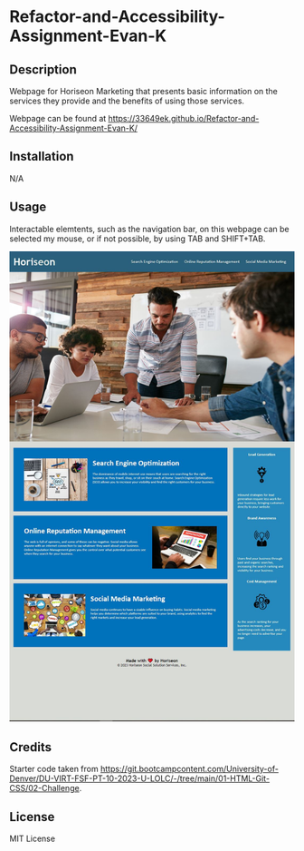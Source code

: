 # Refactor-and-Accessibility-Assignment-Evan-K

## Description
Webpage for Horiseon Marketing that presents basic information on the services they provide and the benefits of using those services.

Webpage can be found at https://33649ek.github.io/Refactor-and-Accessibility-Assignment-Evan-K/

## Installation
N/A

## Usage
Interactable elemtents, such as the navigation bar, on this webpage can be selected my mouse, or if not possible, by using TAB and SHIFT+TAB.

![Horiseon Webpage](./assets/images/Horiseon_web_page.JPG)

## Credits
Starter code taken from https://git.bootcampcontent.com/University-of-Denver/DU-VIRT-FSF-PT-10-2023-U-LOLC/-/tree/main/01-HTML-Git-CSS/02-Challenge.

## License
MIT License